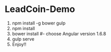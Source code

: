 # LeadCoin-Demo
1) npm install -g bower gulp
2) npm install
3) bower install #- choose Angular version 1.6.8
4) gulp serve
5) Enjoy!!

